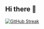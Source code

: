 ## Hi there 👋

<!--
**msghaderi77/msghaderi77** is a ✨ _special_ ✨ repository because its `README.md` (this file) appears on your GitHub profile.

Here are some ideas to get you started:

- 🔭 I’m currently working on ...
- 🌱 I’m currently learning ...
- 👯 I’m looking to collaborate on ...
- 🤔 I’m looking for help with ...
- 💬 Ask me about ...
- 📫 How to reach me: ...
- 😄 Pronouns: ...
- ⚡ Fun fact: ...
-->

[![GitHub Streak](https://streak-stats.demolab.com?user=msghaderi77&theme=vue-dark&hide_border=true&border_radius=15&date_format=j%20M%5B%20Y%5D&mode=weekly)](https://git.io/streak-stats)
